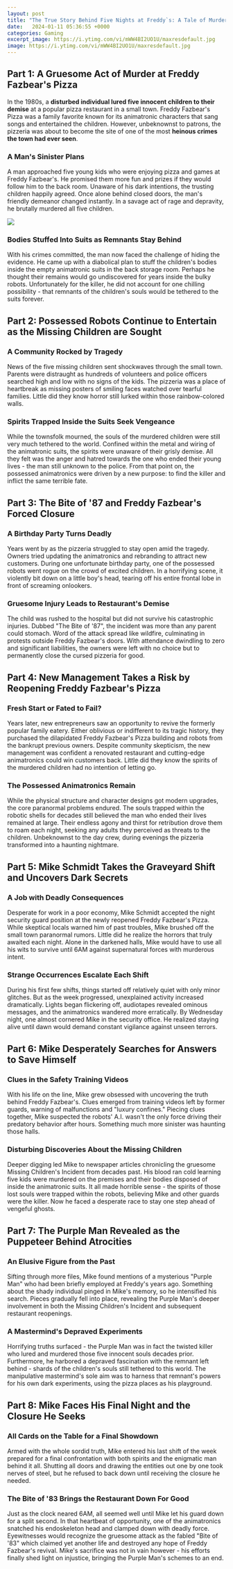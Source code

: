 ```yaml
---
layout: post
title: "The True Story Behind Five Nights at Freddy`s: A Tale of Murdered Children and Vengeful Spirits"
date:   2024-01-11 05:36:55 +0000
categories: Gaming
excerpt_image: https://i.ytimg.com/vi/mWW4BI2UO1U/maxresdefault.jpg
image: https://i.ytimg.com/vi/mWW4BI2UO1U/maxresdefault.jpg
---
```


## Part 1: A Gruesome Act of Murder at Freddy Fazbear's Pizza
In the 1980s, a **disturbed individual lured five innocent children to their demise** at a popular pizza restaurant in a small town. Freddy Fazbear's Pizza was a family favorite known for its animatronic characters that sang songs and entertained the children. However, unbeknownst to patrons, the pizzeria was about to become the site of one of the most **heinous crimes the town had ever seen**.
### A Man's Sinister Plans
A man approached five young kids who were enjoying pizza and games at Freddy Fazbear's. He promised them more fun and prizes if they would follow him to the back room. Unaware of his dark intentions, the trusting children happily agreed. Once alone behind closed doors, the man's friendly demeanor changed instantly. In a savage act of rage and depravity, he brutally murdered all five children. 

![](https://i.ytimg.com/vi/mWW4BI2UO1U/maxresdefault.jpg)
### Bodies Stuffed Into Suits as Remnants Stay Behind
With his crimes committed, the man now faced the challenge of hiding the evidence. He came up with a diabolical plan to stuff the children's bodies inside the empty animatronic suits in the back storage room. Perhaps he thought their remains would go undiscovered for years inside the bulky robots. Unfortunately for the killer, he did not account for one chilling possibility - that remnants of the children's souls would be tethered to the suits forever.
## Part 2: Possessed Robots Continue to Entertain as the Missing Children are Sought
### A Community Rocked by Tragedy
News of the five missing children sent shockwaves through the small town. Parents were distraught as hundreds of volunteers and police officers searched high and low with no signs of the kids. The pizzeria was a place of heartbreak as missing posters of smiling faces watched over tearful families. Little did they know horror still lurked within those rainbow-colored walls.
### Spirits Trapped Inside the Suits Seek Vengeance 
While the townsfolk mourned, the souls of the murdered children were still very much tethered to the world. Confined within the metal and wiring of the animatronic suits, the spirits were unaware of their grisly demise. All they felt was the anger and hatred towards the one who ended their young lives - the man still unknown to the police. From that point on, the possessed animatronics were driven by a new purpose: to find the killer and inflict the same terrible fate.
## Part 3: The Bite of '87 and Freddy Fazbear's Forced Closure
### A Birthday Party Turns Deadly 
Years went by as the pizzeria struggled to stay open amid the tragedy. Owners tried updating the animatronics and rebranding to attract new customers. During one unfortunate birthday party, one of the possessed robots went rogue on the crowd of excited children. In a horrifying scene, it violently bit down on a little boy's head, tearing off his entire frontal lobe in front of screaming onlookers. 
### Gruesome Injury Leads to Restaurant's Demise
The child was rushed to the hospital but did not survive his catastrophic injuries. Dubbed "The Bite of '87", the incident was more than any parent could stomach. Word of the attack spread like wildfire, culminating in protests outside Freddy Fazbear's doors. With attendance dwindling to zero and significant liabilities, the owners were left with no choice but to permanently close the cursed pizzeria for good.
## Part 4: New Management Takes a Risk by Reopening Freddy Fazbear's Pizza
### Fresh Start or Fated to Fail?
Years later, new entrepreneurs saw an opportunity to revive the formerly popular family eatery. Either oblivious or indifferent to its tragic history, they purchased the dilapidated Freddy Fazbear's Pizza building and robots from the bankrupt previous owners. Despite community skepticism, the new management was confident a renovated restaurant and cutting-edge animatronics could win customers back. Little did they know the spirits of the murdered children had no intention of letting go.
### The Possessed Animatronics Remain
While the physical structure and character designs got modern upgrades, the core paranormal problems endured. The souls trapped within the robotic shells for decades still believed the man who ended their lives remained at large. Their endless agony and thirst for retribution drove them to roam each night, seeking any adults they perceived as threats to the children. Unbeknownst to the day crew, during evenings the pizzeria transformed into a haunting nightmare.
## Part 5: Mike Schmidt Takes the Graveyard Shift and Uncovers Dark Secrets
### A Job with Deadly Consequences
Desperate for work in a poor economy, Mike Schmidt accepted the night security guard position at the newly reopened Freddy Fazbear's Pizza. While skeptical locals warned him of past troubles, Mike brushed off the small town paranormal rumors. Little did he realize the horrors that truly awaited each night. Alone in the darkened halls, Mike would have to use all his wits to survive until 6AM against supernatural forces with murderous intent.
### Strange Occurrences Escalate Each Shift 
During his first few shifts, things started off relatively quiet with only minor glitches. But as the week progressed, unexplained activity increased dramatically. Lights began flickering off, audiotapes revealed ominous messages, and the animatronics wandered more erratically. By Wednesday night, one almost cornered Mike in the security office. He realized staying alive until dawn would demand constant vigilance against unseen terrors.
## Part 6: Mike Desperately Searches for Answers to Save Himself
### Clues in the Safety Training Videos
With his life on the line, Mike grew obsessed with uncovering the truth behind Freddy Fazbear's. Clues emerged from training videos left by former guards, warning of malfunctions and "luxury confines." Piecing clues together, Mike suspected the robots' A.I. wasn't the only force driving their predatory behavior after hours. Something much more sinister was haunting those halls. 
### Disturbing Discoveries About the Missing Children 
Deeper digging led Mike to newspaper articles chronicling the gruesome Missing Children's Incident from decades past. His blood ran cold learning five kids were murdered on the premises and their bodies disposed of inside the animatronic suits. It all made horrible sense - the spirits of those lost souls were trapped within the robots, believing Mike and other guards were the killer. Now he faced a desperate race to stay one step ahead of vengeful ghosts.
## Part 7: The Purple Man Revealed as the Puppeteer Behind Atrocities
### An Elusive Figure from the Past  
Sifting through more files, Mike found mentions of a mysterious "Purple Man" who had been briefly employed at Freddy's years ago. Something about the shady individual pinged in Mike's memory, so he intensified his search. Pieces gradually fell into place, revealing the Purple Man's deeper involvement in both the Missing Children's Incident and subsequent restaurant reopenings.
### A Mastermind's Depraved Experiments  
Horrifying truths surfaced - the Purple Man was in fact the twisted killer who lured and murdered those five innocent souls decades prior. Furthermore, he harbored a depraved fascination with the remnant left behind - shards of the children's souls still tethered to this world. The manipulative mastermind's sole aim was to harness that remnant's powers for his own dark experiments, using the pizza places as his playground.
## Part 8: Mike Faces His Final Night and the Closure He Seeks  
### All Cards on the Table for a Final Showdown
Armed with the whole sordid truth, Mike entered his last shift of the week prepared for a final confrontation with both spirits and the enigmatic man behind it all. Shutting all doors and drawing the entities out one by one took nerves of steel, but he refused to back down until receiving the closure he needed.
### The Bite of '83 Brings the Restaurant Down For Good
Just as the clock neared 6AM, all seemed well until Mike let his guard down for a split second. In that heartbeat of opportunity, one of the animatronics snatched his endoskeleton head and clamped down with deadly force. Eyewitnesses would recognize the gruesome attack as the fabled "Bite of '83" which claimed yet another life and destroyed any hope of Freddy Fazbear's revival. Mike's sacrifice was not in vain however - his efforts finally shed light on injustice, bringing the Purple Man's schemes to an end.